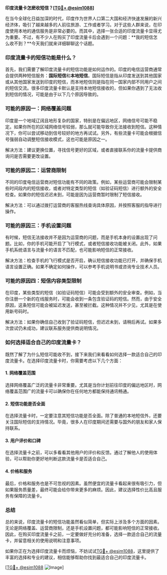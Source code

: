 **印度流量卡怎麽收短信？[[TG💪+ @esim1088](https://t.me/s/esim1088)]**

在当今全球化日益加深的时代，印度作为世界人口第二大国和经济快速发展的新兴经济体，吸引了越来越多的人前往旅游、工作或者学习。对于这些人群来说，在印度使用本地的通信服务是非常必要的。而其中，选择一张合适的印度流量卡显得尤为重要。不过，有不少人在购买了印度流量卡后会遇到一个问题：**我的短信怎么收不到？**今天我们就来详细聊聊这个话题。

### 印度流量卡的短信功能是什么？

首先，我们需要了解印度流量卡的短信功能是如何运作的。印度的电信运营商通常会提供两种短信服务：**国际短信**和**本地短信**。国际短信是指从印度发送到其他国家或从其他国家发送到印度的短信，而本地短信则是指在同一国家内部不同用户之间的短信交流。很多印度流量卡默认是支持本地短信接收的，但如果你遇到了无法收到短信的情况，可能是由于以下几个原因导致的。

### 可能的原因一：网络覆盖问题

印度是一个地域辽阔且地形复杂的国家，特别是在偏远地区，网络信号可能不稳定。如果你所在的区域网络信号较弱，那么就可能导致你无法接收到短信。这种情况下，你可以尝试移动到信号较好的地方再试试。另外，有些流量卡可能会根据信号强弱自动调整短信接收模式，这也可能是原因之一。

解决方法：建议更换位置，寻找信号更好的区域，或者直接联系你的流量卡提供商询问是否需要更改设置。

### 可能的原因二：运营商限制

不同的印度电信运营商对短信功能有不同的政策。例如，某些运营商可能会限制某些时间段内的短信接收，或者对特定类型的短信（如验证码短信）进行额外的安全检查。如果你的短信迟迟未到，可能是因为运营商暂时限制了短信接收。

解决方法：可以通过拨打运营商的客服热线查询具体原因，并按照客服的指导进行操作。

### 可能的原因三：手机设置问题

有时候，短信无法接收并不是因为运营商的问题，而是手机本身的设置出现了问题。比如，你的手机可能开启了飞行模式，或者短信接收功能被关闭。此外，如果手机系统语言与流量卡的语言不匹配，也可能影响短信的正常接收。

解决方法：检查手机的飞行模式是否开启，确认短信接收功能已打开，并确保手机语言设置正确。如果不确定如何操作，可以参考手机说明书或咨询专业技术人员。

### 可能的原因四：短信内容类型限制

在印度，某些类型的短信（如验证码短信）可能会受到额外的安全审查。例如，当你注册一个新的在线服务时，可能会收到一条包含验证码的短信。然而，由于安全原因，这条短信可能会被延迟发送，甚至被拦截。这种情况并不少见，尤其是在使用新号码时。

解决方法：如果你确信自己收到了验证码短信，但迟迟未到，请稍后再试。如果多次尝试仍未成功，建议联系服务提供商说明情况。

### 如何选择适合自己的印度流量卡？

既然了解了为什么短信可能收不到，接下来我们来看看如何选择一款适合自己的印度流量卡。在选择印度流量卡时，你需要考虑以下几个方面：

#### 1. 网络覆盖范围

选择网络覆盖广泛的流量卡非常重要。尤其是当你计划前往印度的偏远地区时，网络覆盖范围广的流量卡可以确保你在任何地方都能保持通讯畅通。

#### 2. 短信功能是否全面

在选择流量卡时，一定要注意其短信功能是否全面。除了普通的本地短信外，还要关注国际短信的支持情况。毕竟，很多人在印度期间还需要与国外的朋友和家人保持联系。

#### 3. 用户评价和口碑

在选择流量卡之前，可以多看看其他用户的评价和反馈。通过了解他人的使用体验，可以帮助你更好地判断这款流量卡是否适合自己。

#### 4. 价格和服务

最后，价格和服务也是不可忽视的因素。虽然便宜的流量卡看起来很有吸引力，但如果服务质量差，最终可能会给你带来更多的麻烦。因此，建议选择性价比高且服务有保障的流量卡。

### 总结

总的来说，印度流量卡的短信功能虽然看似简单，但实际上涉及多个方面的因素。无论是网络覆盖、运营商限制，还是手机设置问题，都可能影响短信的正常接收。因此，在购买印度流量卡之前，一定要做好充分的准备，选择一款适合自己的流量卡，并留意相关的使用说明和注意事项。

如果你正在为选择印度流量卡而烦恼，不妨试试[TG💪+ @esim1088](https://t.me/s/esim1088)，这里提供了丰富的选择和专业的建议，相信能够帮助你找到最适合自己的印度流量卡。

[[TG💪+ @esim1088](https://t.me/s/esim1088) ![Image](https://i.postimg.cc/4NQfJmqS/Snipaste-2025-05-13-00-14-12.png)]